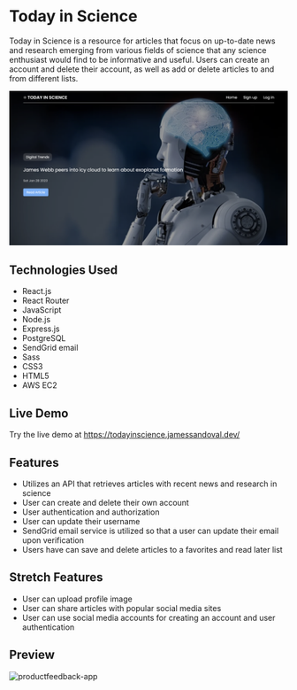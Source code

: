 # Today in Science

Today in Science is a resource for articles that focus on up-to-date news and research emerging from various fields of science that any science enthusiast would find to be informative and useful. Users can create an account and delete their account, as well as add or delete articles to and from different lists.

![today-in-science-fs](/client/public/og-image.png)

## Technologies Used

- React.js
- React Router
- JavaScript
- Node.js
- Express.js
- PostgreSQL
- SendGrid email
- Sass
- CSS3
- HTML5
- AWS EC2

## Live Demo

Try the live demo at https://todayinscience.jamessandoval.dev/

## Features

- Utilizes an API that retrieves articles with recent news and research in science
- User can create and delete their own account
- User authentication and authorization
- User can update their username
- SendGrid email service is utilized so that a user can update their email upon verification
- Users have can save and delete articles to a favorites and read later list


## Stretch Features

- User can upload profile image
- User can share articles with popular social media sites
- User can use social media accounts for creating an account and user authentication


## Preview

![productfeedback-app](/src/assets/images/demo/feedback_demo.gif)





